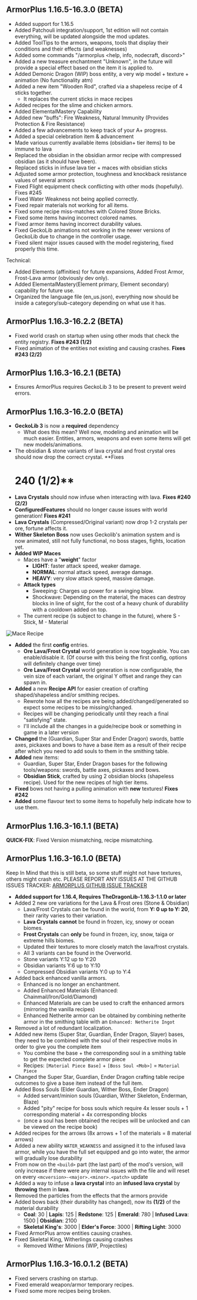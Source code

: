 ArmorPlus 1.16.5-16.3.0 (BETA)
----------------------------

* Added support for 1.16.5
* Added Patchouli integration/support, 1st edition will not contain everything, will be updated alongside the mod
  updates.
* Added ToolTips to the armors, weapons, tools that display their conditions and their effects (and weaknesses)
* Added some commands "/armorplus <help, info, nodecraft, discord>"
* Added a new treasure enchantment "Unknown", in the future will provide a special effect based on the item it is
  applied to.
* Added Demonic Dragon (WIP) boss entity, a very wip model + texture + animation (No functionality atm)
* Added a new item "Wooden Rod", crafted via a shapeless recipe of 4 sticks together.
  - It replaces the current sticks in mace recipes
* Added recipes for the slime and chicken armors.
* Added ElementalMastery Capability
* Added new "buffs": Fire Weakness, Natural Immunity (Provides Protection & Fire Resistance)
* Added a few advancements to keep track of your A+ progress.
* Added a special celebration item & advancement
* Made various currently available items (obsidian+ tier items) to be immune to lava
* Replaced the obsidian in the obsidian armor recipe with compressed obsidian (as it should have been).
* Replaced sticks in infuse lava tier + maces with obsidian sticks
* Adjusted some armor protection, toughness and knockback resistance values of several armors
* Fixed Flight equipment check conflicting with other mods (hopefully). Fixes #245
* Fixed Water Weakness not being applied correctly.
* Fixed repair materials not working for all items.
* Fixed some recipe miss-matches with Colored Stone Bricks.
* Fixed some items having incorrect colored names.
* Fixed armor items having incorrect durability values.
* Fixed GeckoLib animations not working in the newer versions of GeckoLib due to change in the controller usage.
* Fixed silent major issues caused with the model registering, fixed properly this time.

Technical:
* Added Elements (affinities) for future expansions, Added Frost Armor, Frost-Lava armor (obviously dev only).
* Added ElementalMastery(Element primary, Element secondary) capability for future use.
* Organized the language file (en_us.json), everything now should be inside a category/sub-category depending on what
  use it has.

ArmorPlus 1.16.3-16.2.2 (BETA)
----------------------------

* Fixed world crash on startup when using other mods that check the entity registry. **Fixes #243 (1/2)**
* Fixed animation of the entities not existing and causing crashes. **Fixes #243 (2/2)**

ArmorPlus 1.16.3-16.2.1 (BETA)
----------------------------

* Ensures ArmorPlus requires GeckoLib 3 to be present to prevent weird errors.

ArmorPlus 1.16.3-16.2.0 (BETA)
----------------------------

* **GeckoLib 3** is now a **required** dependency
    - What does this mean? Well now, modeling and animation will be much easier. Entities, armors, weapons and even some
      items will get new models/animations.
* The obsidian & stone variants of lava crystal and frost crystal ores should now drop the correct crystal. **Fixes
  # 240 (1/2)**
* **Lava Crystals** should now infuse when interacting with lava. **Fixes #240 (2/2)**
* **ConfiguredFeatures** should no longer cause issues with world generation! **Fixes #241**
* **Lava Crystals** (Compressed/Original variant) now drop 1-2 crystals per ore, fortune affects it.
* **Wither Skeleton Boss** now uses Geckolib's animation system and is now animated, still not fully functional, no boss
  stages, fights, location yet.
* **Added WIP Maces**
    * Maces have a "**weight**" factor
        * **LIGHT**: faster attack speed, weaker damage.
        * **NORMAL**: normal attack speed, average damage.
        * **HEAVY**: very slow attack speed, massive damage.
    * **Attack types**
        * Sweeping: Charges up power for a swinging blow.
        * Shockwave: Depending on the material, the maces can destroy blocks in line of sight, for the cost of a heavy
          chunk of durability with a cooldown added on top.
    * The current recipe (is subject to change in the future), where S - Stick, M - Material

![Mace Recipe](https://raw.githubusercontent.com/sokratis12GR/ArmorPlus/1.16.3/mace_recipe.png "Mace Recipe")

* **Added** the first **config** entries.
    * **Ore Lava/Frost Crystal** world generation is now toggleable. You can enable/disable it. (Of course with this
      being the first config, options will definitely change over time)
    * **Ore Lava/Frost Crystal** world generation is now configurable, the vein size of each variant, the original Y
      offset and range they can spawn in.
* **Added** a new **Recipe API** for easier creation of crafting shaped/shapeless and/or smithing recipes.
    * Rewrote how all the recipes are being added/changed/generated so expect some recipes to be missing/changed.
    * Recipes will be changing periodically until they reach a final "satisfying" state.
    * I'll include all the changes in a guide/recipe book or something in game in a later version
* **Changed** the (Guardian, Super Star and Ender Dragon) swords, battle axes, pickaxes and bows to have a base item as
  a result of their recipe after which you need to add souls to them in the smithing table.
* **Added** new items:
    * Guardian, Super Star, Ender Dragon bases for the following tools/weapons: swords, battle axes, pickaxes and bows.
    * **Obsidian Stick**, crafted by using 2 obsidian blocks (shapeless recipe). Used for the new recipes of high tier
      items.
* **Fixed** bows not having a pulling animation with **new** textures! **Fixes #242**
* **Added** some flavour text to some items to hopefully help indicate how to use them.

ArmorPlus 1.16.3-16.1.1 (BETA)
----------------------------

**QUICK-FIX**: Fixed Version mismatching, recipe mismatching.

ArmorPlus 1.16.3-16.1.0 (BETA)
----------------------------

Keep In Mind that this is still beta, so some stuff might not have textures, others might crash etc. PLEASE REPORT ANY
ISSUES AT THE GITHUB ISSUES TRACKER: [ARMORPLUS GITHUB ISSUE TRACKER](https://github.com/sokratis12GR/ArmorPlus/issues)

* **Added support for 1.16.4, Requires TheDragonLib-1.16.3-1.1.0 or later**
* Added 2 new ore variations for the Lava & Frost ores (Stone & Obsidian)
    - Lava/Frost Crystals can be found in the world, from **Y: 0 up to Y: 20**, their rarity varies to their variation.
    - **Lava Crystals** **cannot** be found in frozen, icy, snowy or ocean biomes.
    - **Frost Crystals** can **only** be found in frozen, icy, snow, taiga or extreme hills biomes.
    - Updated their textures to more closely match the lava/frost crystals.
    - All 3 variants can be found in the Overworld.
    - Stone variants Y:12 up to Y:20
    - Obsidian variants Y:6 up to Y:10
    - Compressed Obsidian variants Y:0 up to Y:4
* Added back enhanced vanilla armors.
    - Enhanced is no longer an enchantment.
    - Added Enhanced Materials (Enhanced: Chainmail/Iron/Gold/Diamond)
    - Enhanced Materials are can be used to craft the enhanced armors (mirroring the vanilla recipes)
    - Enhanced Netherite armor can be obtained by combining netherite armor in the smithing table with
      an `Enhanced: Netherite Ingot`
* Removed a lot of redundant localization.
* Added new items (Super Star, Guardian, Ender Dragon, Slayer) bases, they need to be combined with the soul of their
  respective mobs in order to give you the complete item
    - You combine the base + the corresponding soul in a smithing table to get the expected complete armor piece
    - Recipes: `[Material Piece Base]` + `[Boss Soul <Mob>]` = `Material Piece`
* Changed the Super Star, Guardian, Ender Dragon crafting table recipe outcomes to give a base item instead of the full
  item.
* Added Boss Souls (Elder Guardian, Wither Boss, Ender Dragon)
    - Added servant/minion souls (Guardian, Wither Skeleton, Enderman, Blaze)
    - Added "pity" recipe for boss souls which require 4x lesser souls + 1 corresponding material + 4x corresponding
      blocks
    - (once a soul has been obtained the recipes will be unlocked and can be viewed on the recipe book)
* Added recipes for the arrows (8x arrows + 1 of the materials = 8 material arrows)
* Added a new ability `WATER_WEAKNESS` and assigned it to the infused lava armor, while you have the full set equipped
  and go into water, the armor will gradually lose durability
* From now on the `<build>` part (the last part) of the mod's version, will only increase if there were any internal
  issues with the file and will reset on every `<mcversion>-<major>.<minor>.<patch>` update
* Added a way to infuse a **lava crystal** into an **infused lava crystal** by **throwing** them in **lava**.
* Removed the particles from the effects that the armors provide
* Added bows back (their durability has changed), now its **(1/2)** of the material durability
    - **Coal**: 30 | **Lapis**: 125 | **Redstone**: 125 | **Emerald**: 780 | **Infused Lava**: 1500 | **Obsidian**: 2100
    - **Skeletal King's**: 3000 | **Elder's Force**: 3000 | **Rifting Light**: 3000
* Fixed ArmorPlus arrow entities causing crashes.
* Fixed Skeletal King, Witherlings causing crashes
    - Removed Wither Minions (WIP, Projectiles)

ArmorPlus 1.16.3-16.0.1.2 (BETA)
----------------------------

* Fixed servers crashing on startup.
* Fixed emerald weapon/armor temporary recipes.
* Fixed some more recipes being broken.
